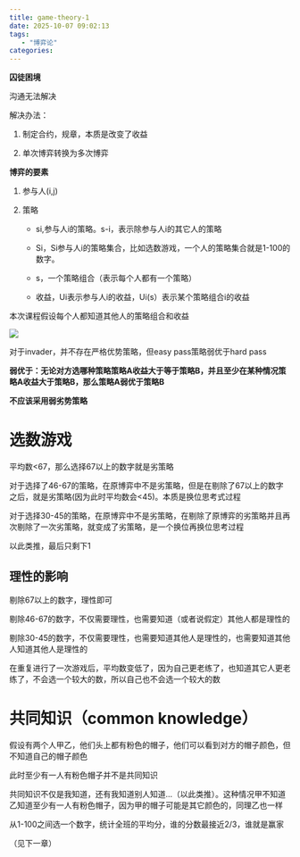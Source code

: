 ```yaml
---
title: game-theory-1
date: 2025-10-07 09:02:13
tags: 
   - "博弈论"
categories:
---
```


   
**囚徒困境**

沟通无法解决

解决办法：

1. &#x20;制定合约，规章，本质是改变了收益

2. 单次博弈转换为多次博弈



**博弈的要素**

1. 参与人(i,j)

2. 策略

   * si,参与人i的策略。s-i，表示除参与人i的其它人的策略

   * Si，Si参与人i的策略集合，比如选数游戏，一个人的策略集合就是1-100的数字。

   * s，一个策略组合（表示每个人都有一个策略）

   * 收益，Ui表示参与人i的收益，Ui(s）表示某个策略组合i的收益

本次课程假设每个人都知道其他人的策略组合和收益



![](images/diagram.png)

对于invader，并不存在严格优势策略，但easy pass策略弱优于hard pass

**弱优于：无论对方选哪种策略策略A收益大于等于策略B，并且至少在某种情况策略A收益大于策略B，那么策略A弱优于策略B**

**不应该采用弱劣势策略**



# 选数游戏

平均数<67，那么选择67以上的数字就是劣策略

对于选择了46-67的策略，在原博弈中不是劣策略，但是在剔除了67以上的数字之后，就是劣策略(因为此时平均数会<45)。本质是换位思考式过程

对于选择30-45的策略，在原博弈中不是劣策略，在剔除了原博弈的劣策略并且再次剔除了一次劣策略，就变成了劣策略，是一个换位再换位思考过程

以此类推，最后只剩下1



## 理性的影响

剔除67以上的数字，理性即可

剔除46-67的数字，不仅需要理性，也需要知道（或者说假定）其他人都是理性的

剔除30-45的数字，不仅需要理性，也需要知道其他人是理性的，也需要知道其他人知道其他人是理性的

在重复进行了一次游戏后，平均数变低了，因为自己更老练了，也知道其它人更老练了，不会选一个较大的数，所以自己也不会选一个较大的数



# 共同知识（common knowledge）

假设有两个人甲乙，他们头上都有粉色的帽子，他们可以看到对方的帽子颜色，但不知道自己的帽子颜色

此时至少有一人有粉色帽子并不是共同知识

共同知识不仅是我知道，还有我知道别人知道...（以此类推）。这种情况甲不知道乙知道至少有一人有粉色帽子，因为甲的帽子可能是其它颜色的，同理乙也一样



从1-100之间选一个数字，统计全班的平均分，谁的分数最接近2/3，谁就是赢家

（见下一章）
